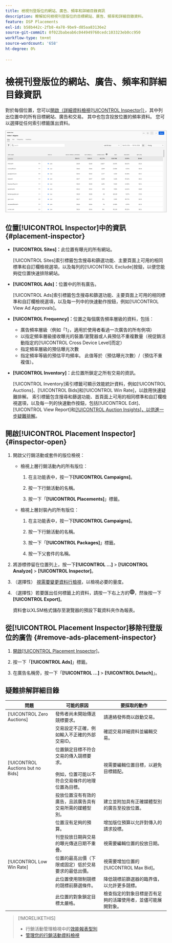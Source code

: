 ```yaml
---
title: 檢視刊登版位的網站、廣告、頻率和詳細目錄資訊
description: 瞭解如何檢視刊登版位的目標網站、廣告、頻率和詳細目錄資料。
feature: DSP Placements
exl-id: b58b442c-2fb8-4a78-9be9-d85aa83136e2
source-git-commit: 0f022babeab6c044949760cedc103323eb0cc950
workflow-type: tm+mt
source-wordcount: '658'
ht-degree: 0%

---
```


# 檢視刊登版位的網站、廣告、頻率和詳細目錄資訊

對於每個位置，您可以[開啟（詳細資料檢視[!UICONTROL Inspector]）](placement-details-view.md)，其中列出位置中的所有目標網站、廣告和交易。 其中也包含投放位置的頻率資料。 您可以選擇從任何索引標籤匯出資料。

![位置檢視窗](/help/dsp/assets/placement-inspector.png)

## 位置[!UICONTROL Inspector]中的資訊 {#placement-inspector}

* **[!UICONTROL Sites]：**&#x200B;此位置有曝光的所有網站。

  [!UICONTROL Sites]索引標籤包含搜尋和篩選功能、主要頁面上可用的相同標準和自訂欄檢視選項，以及每列的[!UICONTROL Exclude]按鈕，以便您能夠從位置快速排除網站。

* **[!UICONTROL Ads]：**&#x200B;位置中的所有廣告。

  [!UICONTROL Ads]索引標籤包含搜尋和篩選功能、主要頁面上可用的相同標準和自訂欄檢視選項，以及每一列中的快速動作按鈕，例如[!UICONTROL View Ad Approvals]。

* **[!UICONTROL Frequency]：**&#x200B;位置之每個廣告頻率層級的資料，包括：
   * 廣告頻率層級（例如「1」，適用於使用者看過一次廣告的所有例項）
   * 以指定頻率層級接收曝光的裝置/瀏覽器或人員預估不重複數量（視促銷活動指定的[!UICONTROL Cross Device Level]而定）
   * 指定頻率層級的預估曝光次數
   * 指定頻率等級的預估平均頻率。 此值等於（預估曝光次數）/（預估不重複值）。

* **[!UICONTROL Inventory]：**&#x200B;此位置所鎖定之所有交易的資訊。

  [!UICONTROL Inventory]索引標籤可顯示效能統計資料，例如[!UICONTROL Auctions]、[!UICONTROL Bids]和[!UICONTROL Win Rate]，以啟用快速疑難排解。 索引標籤包含搜尋和篩選功能、首頁面上可用的相同標準和自訂欄檢視選項，以及每一列的快速動作按鈕，包括[!UICONTROL Edit]、[!UICONTROL View Report]和[[!UICONTROL Auction Insights]，以供進一步疑難排解](/help/dsp/inventory/private-deal-auction-insights.md)。

## 開啟[!UICONTROL Placement Inspector] {#inspector-open}

1. 開啟父行銷活動或套件的版位檢視：

   * 檢視上層行銷活動內的所有版位：

      1. 在主功能表中，按一下&#x200B;**[!UICONTROL Campaigns]**。

      1. 按一下行銷活動的名稱。

      1. 按一下「**[!UICONTROL Placements]**」標籤。

   * 檢視上層封裝內的所有版位：

      1. 在主功能表中，按一下&#x200B;**[!UICONTROL Campaigns]**。

      1. 按一下行銷活動的名稱。

      1. 按一下「**[!UICONTROL Packages]**」標籤。

      1. 按一下父套件的名稱。

1. 將游標停留在位置列上，按一下&#x200B;**[!UICONTROL ...]** > **[!UICONTROL Analyze]** > **[!UICONTROL Inspector]**。

1. （選擇性） [視需要變更資料行檢視](campaign-data-views-manage.md#column-view-change)，以檢視必要的量度。

1. （選擇性）若要匯出任何標籤上的資料，請按一下右上方的![更多](/help/search-social-commerce/assets/more.png "更多")，然後按一下&#x200B;**[!UICONTROL Export]**。

   資料會以XLSM格式儲存至瀏覽器的預設下載資料夾作為報表。

## 從[!UICONTROL Placement Inspector]移除刊登版位的廣告 {#remove-ads-placement-inspector}

1. [開啟[!UICONTROL Placement Inspector]](#inspector-open)。

1. 按一下「**[!UICONTROL Ads]**」標籤。

1. 在廣告名稱旁，按一下「**[!UICONTROL ...]** > **[!UICONTROL Detach]**」。

## 疑難排解詳細目錄

| 問題 | 可能的原因 | 要採取的動作 |
| -----------| ---------- | ---------- |
| [!UICONTROL Zero Auctions] | 發佈者尚未開始傳送競標要求。 | 請連絡發佈商以啟動交易。 |
| | 交易設定不正確，例如輸入不正確的外部交易ID。 | 確認交易詳細資料並編輯交易。 |
| [!UICONTROL Auctions but no Bids] | 位置鎖定目標不符合交易的傳入競標要求。 <br><br>例如，位置可能以不符合交易條件的地理位置為目標。 | 視需要編輯位置目標，以避免目標錯配。 |
| | 投放位置沒有有效的廣告，且該廣告具有交易所需的媒體型別。 | 建立並附加具有正確媒體型別的廣告至投放位置。 |
| | 位置沒有足夠的預算。 | 增加版位預算以允許對傳入的請求投標。 |
| | 刊登投放日期與交易的曝光傳送日期不重疊。 | 視需要編輯位置的投放日期。 |
| [!UICONTROL Low Win Rate] | 位置的最高出價（下限或固定）低於交易要求的最低出價。 | 視需要增加位置的[!UICONTROL Max Bid]。 |
| | 此位置使用限制競標的競標前篩選條件。 | 降低競標前篩選器的臨界值，以允許更多競標。 |
| | 此位置的對象鎖定目標太嚴格。 | 檢查指定的對象目標是否有足夠的活躍使用者，並儘可能展開對象。 |

>[!MORELIKETHIS]
>
>* 行銷活動管理檢視中的[效能報表型別](campaign-reports-about.md)
>* [管理您的行銷活動資料檢視](campaign-data-views-manage.md)
